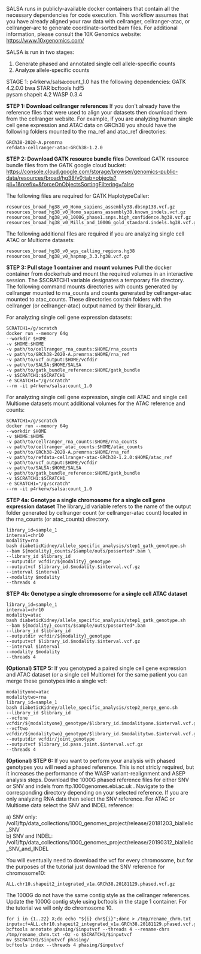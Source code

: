 SALSA runs in publicly-available docker containers that contain all the necessary dependencies for code execution. This workflow assumes that you have already aligned your raw data with cellranger, cellranger-atac, or cellranger-arc to generate coordinate-sorted bam files. For additional information, please consult the 10X Genomics website: https://www.10xgenomics.com/

SALSA is run in two stages:
1. Generate phased and annotated single cell allele-specific counts
2. Analyze allele-specific counts 

STAGE 1: 
p4rkerw/salsa:count_1.0 has the following dependencies:
GATK 4.2.0.0
bwa
STAR
bcftools
hdf5 \
pysam
shapeit 4.2
WASP 0.3.4

**STEP 1: Download cellranger references** If you don't already have the reference files that were used to align your datasets then download them from the cellranger website. For example, if you are analyzing human single cell gene expression and ATAC data on GRCh38 you should have the following folders mounted to the rna_ref and atac_ref directories:
```
GRCh38-2020-A.premrna
refdata-cellranger-atac-GRCh38-1.2.0
```

**STEP 2: Download GATK resource bundle files** Download GATK resource bundle files from the GATK google cloud bucket: https://console.cloud.google.com/storage/browser/genomics-public-data/resources/broad/hg38/v0;tab=objects?pli=1&prefix=&forceOnObjectsSortingFiltering=false

The following files are required for GATK HaplotypeCaller:
```
resources_broad_hg38_v0_Homo_sapiens_assembly38.dbsnp138.vcf.gz
resources_broad_hg38_v0_Homo_sapiens_assembly38.known_indels.vcf.gz
resources_broad_hg38_v0_1000G_phase1.snps.high_confidence.hg38.vcf.gz
resources_broad_hg38_v0_Mills_and_1000G_gold_standard.indels.hg38.vcf.gz
```

The following additional files are required if you are analyzing single cell ATAC or Multiome datasets:
```
resources_broad_hg38_v0_wgs_calling_regions.hg38
resources_broad_hg38_v0_hapmap_3.3.hg38.vcf.gz
```

**STEP 3: Pull stage 1 container and mount volumes** Pull the docker container from dockerhub and mount the required volumes in an interactive session. The $SCRATCH1 variable designates a temporary file directory. The following command mounts directories with counts generated by cellranger mounted to rna_counts and counts generated by cellranger-atac mounted to atac_counts. These directories contain folders with the cellranger (or cellranger-atac) output named by their library_id.

For analyzing single cell gene expression datasets:
```
SCRATCH1=/g/scratch
docker run --memory 64g
--workdir $HOME
-v $HOME:$HOME
-v path/to/cellranger_rna_counts:$HOME/rna_counts
-v path/to/GRCh38-2020-A.premrna:$HOME/rna_ref
-v path/to/vcf_output:$HOME/vcfdir
-v path/to/SALSA:$HOME/SALSA
-v path/to/gatk_bundle_reference:$HOME/gatk_bundle
-v $SCRATCH1:$SCRATCH1
-e SCRATCH1="/g/scratch"
--rm -it p4rkerw/salsa:count_1.0
```

For analyzing single cell gene expression, single cell ATAC and single cell Multiome datasets mount additional volumes for the ATAC reference and counts:
```
SCRATCH1=/g/scratch
docker run --memory 64g
--workdir $HOME
-v $HOME:$HOME
-v path/to/cellranger_rna_counts:$HOME/rna_counts
-v path/to/cellranger_atac_counts:$HOME/atac_counts
-v path/to/GRCh38-2020-A.premrna:$HOME/rna_ref
-v path/to/refdata-cellranger-atac-GRCh38-1.2.0:$HOME/atac_ref
-v path/to/vcf_output:$HOME/vcfdir
-v path/to/SALSA:$HOME/SALSA
-v path/to/gatk_bundle_reference:$HOME/gatk_bundle
-v $SCRATCH1:$SCRATCH1
-e SCRATCH1="/g/scratch"
--rm -it p4rkerw/salsa:count_1.0
```

**STEP 4a: Genotype a single chromosome for a single cell gene expression dataset** The library_id variable refers to the name of the output folder generated by cellranger count (or cellranger-atac count) located in the rna_counts (or atac_counts) directory.
```
library_id=sample_1
interval=chr10
modality=rna
bash diabeticKidney/allele_specific_analysis/step1_gatk_genotype.sh
--bam ${modality}_counts/$sample/outs/possorted*.bam \
--library_id $library_id
--outputdir vcfdir/${modality}_genotype
--outputvcf $library_id.$modality.$interval.vcf.gz
--interval $interval
--modality $modality
--threads 4
```

**STEP 4b: Genotype a single chromosome for a single cell ATAC dataset**
```
library_id=sample_1
interval=chr10
modality=atac
bash diabeticKidney/allele_specific_analysis/step1_gatk_genotype.sh
--bam ${modality}_counts/$sample/outs/possorted*.bam
--library_id $library_id
--outputdir vcfdir/${modality}_genotype
--outputvcf $library_id.$modality.$interval.vcf.gz
--interval $interval
--modality $modality
--threads 4
```

**(Optional) STEP 5:** If you genotyped a paired single cell gene expression and ATAC dataset (or a single cell Multiome) for the same patient you can merge these genotypes into a single vcf:
```
modalityone=atac
modalitytwo=rna
library_id=sample_1
bash diabeticKidney/allele_specific_analysis/step2_merge_geno.sh
--library_id $library_id
--vcfone vcfdir/${modalityone}_genotype/$library_id.$modalityone.$interval.vcf.gz
--vcftwo vcfdir/${modalitytwo}_genotype/$library_id.$modalitytwo.$interval.vcf.gz
--outputdir vcfdir/joint_genotype
--outputvcf $library_id.pass.joint.$interval.vcf.gz
--threads 4
```

**(Optional) STEP 6:** If you want to perform your analysis with phased genotypes you will need a phased reference. This is not stricly required, but it increases the performance of the WASP variant-realignment and ASEP analysis steps. Download the 1000G phased reference files for either SNV or SNV and indels from ftp.1000genomes.ebi.ac.uk . Navigate to the corresponding directory depending on your selected reference. If you are only analyzing RNA data then select the SNV reference. For ATAC or Multiome data select the SNV and INDEL reference:

a) SNV only: /vol1/ftp/data_collections/1000_genomes_project/release/20181203_biallelic_SNV </br>
b) SNV and INDEL: /vol1/ftp/data_collections/1000_genomes_project/release/20190312_biallelic_SNV_and_INDEL

You will eventually need to download the vcf for every chromosome, but for the purposes of the tutorial just download the SNV reference for chromosome10:
```
ALL.chr10.shapeit2_integrated_v1a.GRCh38.20181129.phased.vcf.gz
```
The 1000G do not have the same contig style as the cellranger references. Update the 1000G contig style using bcftools in the stage 1 container. For the tutorial we will only do chromosome 10.
```
for i in {1..22} X;do echo "${i} chr${i}";done > /tmp/rename_chrm.txt
inputvcf=ALL.chr10.shapeit2_integrated_v1a.GRCh38.20181129.phased.vcf.gz
bcftools annotate phasing/$inputvcf --threads 4 --rename-chrs /tmp/rename_chrm.txt -Oz -o $SCRATCH1/$inputvcf
mv $SCRATCH1/$inputvcf phasing/
bcftools index --threads 4 phasing/$inputvcf
```







